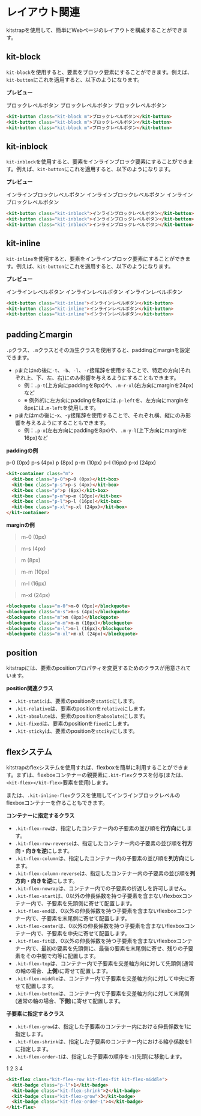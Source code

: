 # レイアウト関連

kitstrapを使用して、簡単にWebページのレイアウトを構成することができます。

## kit-block <Badge text="Tag"/> <Badge text="Class"/>

`kit-block`を使用すると、要素をブロック要素にすることができます。例えば、`kit-button`にこれを適用すると、以下のようになります。

**プレビュー**

<kit-button class="kit-block m">ブロックレベルボタン</kit-button>
<kit-button class="kit-block m">ブロックレベルボタン</kit-button>
<kit-button class="kit-block m">ブロックレベルボタン</kit-button>

```html
<kit-button class="kit-block m">ブロックレベルボタン</kit-button>
<kit-button class="kit-block m">ブロックレベルボタン</kit-button>
<kit-button class="kit-block m">ブロックレベルボタン</kit-button>
```

## kit-inblock <Badge text="Tag"/> <Badge text="Class"/>

`kit-inblock`を使用すると、要素をインラインブロック要素にすることができます。例えば、`kit-button`にこれを適用すると、以下のようになります。

**プレビュー**

<kit-button class="kit-inblock">インラインブロックレベルボタン</kit-button>
<kit-button class="kit-inblock">インラインブロックレベルボタン</kit-button>
<kit-button class="kit-inblock">インラインブロックレベルボタン</kit-button>

```html
<kit-button class="kit-inblock">インラインブロックレベルボタン</kit-button>
<kit-button class="kit-inblock">インラインブロックレベルボタン</kit-button>
<kit-button class="kit-inblock">インラインブロックレベルボタン</kit-button>
```

## kit-inline <Badge text="Tag"/> <Badge text="Class"/>

`kit-inline`を使用すると、要素をインラインブロック要素にすることができます。例えば、`kit-button`にこれを適用すると、以下のようになります。

**プレビュー**

<kit-button class="kit-inline">インラインレベルボタン</kit-button>
<kit-button class="kit-inline">インラインレベルボタン</kit-button>
<kit-button class="kit-inline">インラインレベルボタン</kit-button>

```html
<kit-button class="kit-inline">インラインレベルボタン</kit-button>
<kit-button class="kit-inline">インラインレベルボタン</kit-button>
<kit-button class="kit-inline">インラインレベルボタン</kit-button>
```

## paddingとmargin <Badge text="Class"/>

`.p`クラス、`.m`クラスとその派生クラスを使用すると、paddingとmarginを設定できます。

- `p`または`m`の後に`-t`、`-b`、`-l`、`-r`接尾辞を使用することで、特定の方向(それぞれ上、下、左、右)にのみ影響を与えるようにすることもできます。
  - 例：`.p-t`(上方向にpaddingを8px)や、`.m-r-xl`(右方向にmarginを24px)など
  - ※ 例外的に左方向にpaddingを8pxには`.p-left`を、左方向にmarginを8pxには`.m-left`を使用します。
- pまたはmの後に-x、-y接尾辞を使用することで、それぞれ横、縦にのみ影響を与えるようにすることもできます。
  - 例：`.p-x`(左右方向にpaddingを8px)や、`.m-y-l`(上下方向にmarginを16px)など

**paddingの例**

<kit-container class="m">
  <kit-box class="p-0">p-0 (0px)</kit-box>
  <kit-box class="p-s">p-s (4px)</kit-box>
  <kit-box class="p">p (8px)</kit-box>
  <kit-box class="p-m">p-m (10px)</kit-box>
  <kit-box class="p-l">p-l (16px)</kit-box>
  <kit-box class="p-xl">p-xl (24px)</kit-box>
</kit-container>

```html
<kit-container class="m">
  <kit-box class="p-0">p-0 (0px)</kit-box>
  <kit-box class="p-s">p-s (4px)</kit-box>
  <kit-box class="p">p (8px)</kit-box>
  <kit-box class="p-m">p-m (10px)</kit-box>
  <kit-box class="p-l">p-l (16px)</kit-box>
  <kit-box class="p-xl">p-xl (24px)</kit-box>
</kit-container>
```

**marginの例**

<blockquote class="m-0">m-0 (0px)</blockquote>
<blockquote class="m-s">m-s (4px)</blockquote>
<blockquote class="m">m (8px)</blockquote>
<blockquote class="m-m">m-m (10px)</blockquote>
<blockquote class="m-l">m-l (16px)</blockquote>
<blockquote class="m-xl">m-xl (24px)</blockquote>

```html
<blockquote class="m-0">m-0 (0px)</blockquote>
<blockquote class="m-s">m-s (4px)</blockquote>
<blockquote class="m">m (8px)</blockquote>
<blockquote class="m-m">m-m (10px)</blockquote>
<blockquote class="m-l">m-l (16px)</blockquote>
<blockquote class="m-xl">m-xl (24px)</blockquote>
```

## position <Badge text="Class"/>

kitstrapには、要素のpositionプロパティを変更するためのクラスが用意されています。

**position関連クラス**

- `.kit-static`は、要素のpositionを`static`にします。
- `.kit-relative`は、要素のpositionを`relative`にします。
- `.kit-absolute`は、要素のpositionを`absolute`にします。
- `.kit-fixed`は、要素のpositionを`fixed`にします。
- `.kit-sticky`は、要素のpositionを`stciky`にします。

## flexシステム <Badge text="Class"/>

kitstrapのflexシステムを使用すれば、flexboxを簡単に利用することができます。まずは、flexboxコンテナーの親要素に`.kit-flex`クラスを付与(または、`<kit-flex></kit-flex>`要素を使用)します。

または、`.kit-inline-flex`クラスを使用してインラインブロックレベルのflexboxコンテナーを作ることもできます。

**コンテナーに指定するクラス**

- `.kit-flex-row`は、指定したコンテナー内の子要素の並び順を**行方向**にします。
- `.kit-flex-row-reverse`は、指定したコンテナー内の子要素の並び順を**行方向・向きを逆**にします。
- `.kit-flex-column`は、指定したコンテナー内の子要素の並び順を**列方向**にします。
- `.kit-flex-column-reverse`は、指定したコンテナー内の子要素の並び順を**列方向・向きを逆**にします。
- `.kit-flex-nowrap`は、コンテナー内での子要素の折返しを許可しません。
- `.kit-flex-start`は、0以外の伸長係数を持つ子要素を含まないflexboxコンテナー内で、子要素を先頭側に寄せて配置します。
- `.kit-flex-end`は、0以外の伸長係数を持つ子要素を含まないflexboxコンテナー内で、子要素を末尾側に寄せて配置します。
- `.kit-flex-center`は、0以外の伸長係数を持つ子要素を含まないflexboxコンテナー内で、子要素を中央に寄せて配置します。
- `.kit-flex-fit`は、0以外の伸長係数を持つ子要素を含まないflexboxコンテナー内で、最初の要素を先頭側に、最後の要素を末尾側に寄せ、残りの子要素をその中間で均等に配置します。
- `.kit-flex-top`は、コンテナー内で子要素を交差軸方向に対して先頭側(通常の軸の場合、**上側**)に寄せて配置します。
- `.kit-flex-middle`は、コンテナー内で子要素を交差軸方向に対して中央に寄せて配置します。
- `.kit-flex-bottom`は、コンテナー内で子要素を交差軸方向に対して末尾側(通常の軸の場合、**下側**)に寄せて配置します。

**子要素に指定するクラス**

- `.kit-flex-grow`は、指定した子要素のコンテナー内における伸長係数を1に指定します。
- `.kit-flex-shrink`は、指定した子要素のコンテナー内における縮小係数を1に指定します。
- `.kit-flex-order-1`は、指定した子要素の順序を`-1`(先頭)に移動します。

<kit-flex class="kit-flex-row kit-flex-fit kit-flex-middle">
  <kit-badge class="p-l">1</kit-badge>
  <kit-badge class="kit-flex-shrink">2</kit-badge>
  <kit-badge class="kit-flex-grow">3</kit-badge>
  <kit-badge class="kit-flex-order-1">4</kit-badge>
</kit-flex>

```html
<kit-flex class="kit-flex-row kit-flex-fit kit-flex-middle">
  <kit-badge class="p-l">1</kit-badge>
  <kit-badge class="kit-flex-shrink">2</kit-badge>
  <kit-badge class="kit-flex-grow">3</kit-badge>
  <kit-badge class="kit-flex-order-1">4</kit-badge>
</kit-flex>
```
